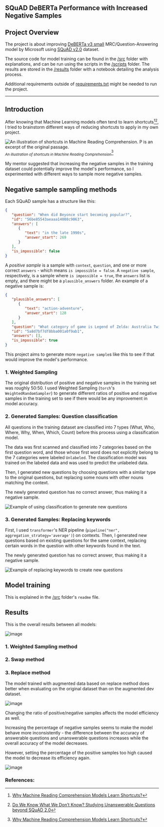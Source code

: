 ## SQuAD DeBERTa Performance with Increased Negative Samples

## Project Overview

The project is about improving [DeBERTa v3 small](https://huggingface.co/microsoft/deberta-v3-small) MRC/Question-Answering model by Microsoft using [SQuAD v2.0](https://rajpurkar.github.io/SQuAD-explorer/) dataset.

The source code for model training can be found in the [/src](src) folder with explanations, and can be run using the scripts in the [/scripts](scripts) folder. The results are stored in the [/results](results) folder with a notebook detailing the analysis process.

Additional requirements outside of [requirements.txt](requirements.txt) might be needed to run the project. 

---

## Introduction

After knowing that Machine Learning models often tend to learn shortcuts[^1][^2], I tried to brainstorm different ways of reducing shortcuts to apply in my own project. 

![An illustration of shortcuts in Machine Reading Comprehension. P is an excerpt of the original passage.](https://github.com/lnhtrn/SQuAD_DeBERTa_performance_analysis/assets/72944083/ac68e209-a25a-4c6a-8d77-de6ae90d4aab)   
<sub>*An illustration of shortcuts in Machine Reading Comprehension*</sub>[^1]

My mentor suggested that increasing the negative samples in the training dataset could potentially improve the model's performance, so I experimented with different ways to sample more negative samples.

[^1]: [Why Machine Reading Comprehension Models Learn Shortcuts?](https://arxiv.org/pdf/2106.01024.pdf)

[^2]: [Do We Know What We Don’t Know? Studying Unanswerable Questions beyond SQuAD 2.0](https://aclanthology.org/2021.findings-emnlp.385.pdf)



## Negative sample sampling methods

Each SQuAD sample has a structure like this:

```json
{
   "question": "When did Beyonce start becoming popular?",
   "id": "56be85543aeaaa14008c9063",
   "answers": [
      {
         "text": "in the late 1990s",
         "answer_start": 269
      }
   ],
   "is_impossible": false
}
```

A *positive sample* is a sample with `context`, `question`, and one or more correct `answers` - which means `is impossible = false`. A `negative sample`, respectively, is a sample where `is impossible = true`, the `answers` list is empty, and there might be a `plausible_answers` folder. An example of a negative sample is:

```json
{
   "plausible_answers": [
      {
         "text": "action-adventure",
         "answer_start": 128
      }
   ],
   "question": "What category of game is Legend of Zelda: Australia Twilight?",
   "id": "5a8d7bf7df8bba001a0f9ab1",
   "answers": [],
   "is_impossible": true
}
```

This project aims to generate more `negative sample`s like this to see if that would improve the model's performance.



### 1. Weighted Sampling 

The original distribution of positive and negative samples in the training set was roughly 50:50. I used Weighted Sampling (`torch`'s `WeightedRandomSampler`) to generate different ratios of positive and negative samples in the training set to see if there would be any improvement in model accuracy.




### 2. Generated Samples: Question classification 

All questions in the training dataset are classified into 7 types (What, Who, Where, Why, When, Which, Count) before this process using a classification model. 

The data was first scanned and classified into 7 categories based on the first question word, and those whose first word does not explicitly belong to the 7 categories were labeled `Unlabeled`. The classification model was trained on the labeled data and was used to predict the unlabeled data.

Then, I generated new questions by choosing questions with a similar type to the original questions, but replacing some nouns with other nouns matching the context.

The newly generated question has no correct answer, thus making it a negative sample. 

![Example of using classification to generate new questions](https://github.com/lnhtrn/SQuAD_DeBERTa_performance_analysis/assets/72944083/eb0e39ce-33c5-475c-bf92-0149c0c96149)






### 3. Generated Samples: Replacing keywords

First, I used `transformer`'s NER pipeline (`pipeline("ner", aggregation_strategy='average')`) on contexts. Then, I generated new questions based on existing questions for the same context, replacing certain words in the question with other keywords found in the text. 

The newly generated question has no correct answer, thus making it a negative sample. 

![Example of replacing keywords to create new questions](https://github.com/lnhtrn/SQuAD_DeBERTa_performance_analysis/assets/72944083/4180f345-ef5f-4150-8e7d-6e24afe51de7)


## Model training

This is explained in the [/src](src) folder's `readme` file. 



## Results

This is the overall results between all models:

![image](https://github.com/lnhtrn/SQuAD-DeBERTa-negative-samples/assets/72944083/7b6d95fb-ccb6-4d04-a25b-ae9b513b891b)

### 1. Weighted Sampling method

### 2. Swap method

### 3. Replace method

The model trained with augmented data based on replace method does better when evaluating on the original dataset than on the augmented dev dataset. 

![image](https://github.com/lnhtrn/SQuAD_DeBERTa_performance_analysis/assets/72944083/9f0fdf28-7398-4680-a3a8-f04366856d12)

Changing the ratio of positive/negative samples affects the model efficiency as well. 

Increasing the percentage of negative samples seems to make the model behave more inconsistently - the difference between the accuracy of answerable questions and unanswerable questions increases while the overall accuracy of the model decreases. 

However, setting the percentage of the positive samples too high caused the model to decrease its efficiency again.

![image](https://github.com/lnhtrn/SQuAD_DeBERTa_performance_analysis/assets/72944083/e85e83c1-c104-422c-8b8f-3786b8312d5e)



### References: 

[^1]: [Why Machine Reading Comprehension Models Learn Shortcuts?](https://arxiv.org/pdf/2106.01024.pdf)

[^2]: [Do We Know What We Don’t Know? Studying Unanswerable Questions beyond SQuAD 2.0](https://aclanthology.org/2021.findings-emnlp.385.pdf)
